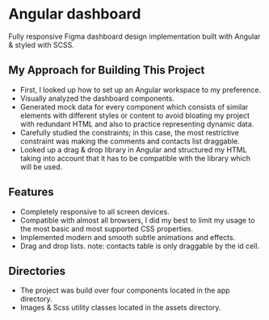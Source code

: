 # Angular dashboard

Fully responsive Figma dashboard design implementation built with Angular & styled with SCSS.

## My Approach for Building This Project

- First, I looked up how to set up an Angular workspace to my preference.
- Visually analyzed the dashboard components.
- Generated mock data for every component which consists of similar elements with different styles or content to avoid bloating my project with redundant HTML and also to practice representing dynamic data.
- Carefully studied the constraints; in this case, the most restrictive constraint was making the comments and contacts list draggable.
- Looked up a drag & drop library in Angular and structured my HTML taking into account that it has to be compatible with the library which will be used.

## Features

- Completely responsive to all screen devices.
- Compatible with almost all browsers, I did my best to limit my usage to the most basic and most supported CSS properties.
- Implemented modern and smooth subtle animations and effects.
- Drag and drop lists. note: contacts table is only draggable by the id cell.

## Directories 

- The project was build over four components located in the app directory.
- Images & Scss utility classes located in the assets directory.

